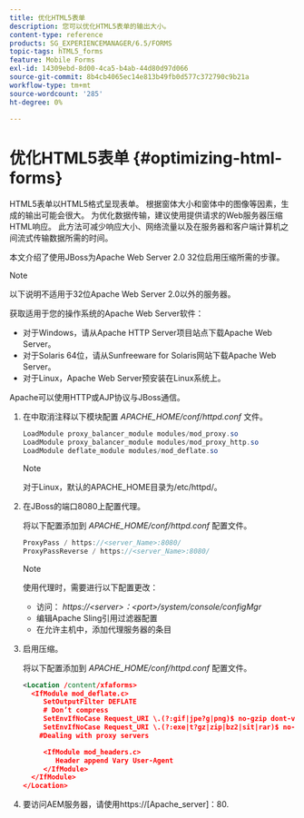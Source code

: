 ```yaml
---
title: 优化HTML5表单
description: 您可以优化HTML5表单的输出大小。
content-type: reference
products: SG_EXPERIENCEMANAGER/6.5/FORMS
topic-tags: hTML5_forms
feature: Mobile Forms
exl-id: 14309ebd-8d00-4ca5-b4ab-44d80d97d066
source-git-commit: 8b4cb4065ec14e813b49fb0d577c372790c9b21a
workflow-type: tm+mt
source-wordcount: '285'
ht-degree: 0%

---
```


# 优化HTML5表单 {#optimizing-html-forms}

HTML5表单以HTML5格式呈现表单。 根据窗体大小和窗体中的图像等因素，生成的输出可能会很大。 为优化数据传输，建议使用提供请求的Web服务器压缩HTML响应。 此方法可减少响应大小、网络流量以及在服务器和客户端计算机之间流式传输数据所需的时间。

本文介绍了使用JBoss为Apache Web Server 2.0 32位启用压缩所需的步骤。

>[!NOTE]
>
>以下说明不适用于32位Apache Web Server 2.0以外的服务器。

获取适用于您的操作系统的Apache Web Server软件：

* 对于Windows，请从Apache HTTP Server项目站点下载Apache Web Server。
* 对于Solaris 64位，请从Sunfreeware for Solaris网站下载Apache Web Server。
* 对于Linux，Apache Web Server预安装在Linux系统上。

Apache可以使用HTTP或AJP协议与JBoss通信。

1. 在中取消注释以下模块配置 *APACHE_HOME/conf/httpd.conf* 文件。

   ```java
   LoadModule proxy_balancer_module modules/mod_proxy.so
   LoadModule proxy_balancer_module modules/mod_proxy_http.so
   LoadModule deflate_module modules/mod_deflate.so
   ```

   >[!NOTE]
   >
   >对于Linux，默认的APACHE_HOME目录为/etc/httpd/。

1. 在JBoss的端口8080上配置代理。

   将以下配置添加到 *APACHE_HOME/conf/httpd.conf* 配置文件。

   ```java
   ProxyPass / https://<server_Name>:8080/
   ProxyPassReverse / https://<server_Name>:8080/
   ```

   >[!NOTE]
   >
   >使用代理时，需要进行以下配置更改：
   >
   >* 访问： *https://&lt;server>：&lt;port>/system/console/configMgr*
   * 编辑Apache Sling引用过滤器配置
   * 在允许主机中，添加代理服务器的条目

1. 启用压缩。

   将以下配置添加到 *APACHE_HOME/conf/httpd.conf* 配置文件。

   ```xml
   <Location /content/xfaforms>
     <IfModule mod_deflate.c>
        SetOutputFilter DEFLATE
        # Don’t compress
        SetEnvIfNoCase Request_URI \.(?:gif|jpe?g|png)$ no-gzip dont-vary
        SetEnvIfNoCase Request_URI \.(?:exe|t?gz|zip|bz2|sit|rar)$ no-gzip dont-vary
       #Dealing with proxy servers
   
        <IfModule mod_headers.c>
           Header append Vary User-Agent
        </IfModule>
     </IfModule>
   </Location>
   ```

1. 要访问AEM服务器，请使用https://[Apache_server]：80.
